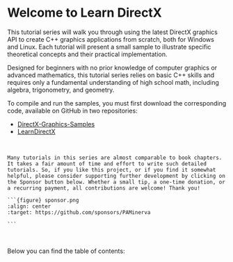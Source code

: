# Welcome to Learn DirectX

This tutorial series will walk you through using the latest DirectX graphics API to create C++ graphics applications from scratch, both for Windows and Linux. Each tutorial will present a small sample to illustrate specific theoretical concepts and their practical implementation.

Designed for beginners with no prior knowledge of computer graphics or advanced mathematics, this tutorial series relies on basic C++ skills and requires only a fundamental understanding of high school math, including algebra, trigonometry, and geometry.

To compile and run the samples, you must first download the corresponding code, available on GitHub in two repositories: 

- <a href="https://github.com/microsoft/DirectX-Graphics-Samples" target="_blank">DirectX-Graphics-Samples</a> 
- <a href="https://github.com/PAMinerva/LearnDirectX" target="_blank">LearnDirectX</a>

<br>

````{admonition} Support this project
Many tutorials in this series are almost comparable to book chapters. It takes a fair amount of time and effort to write such detailed tutorials. So, if you like this project, or if you find it somewhat helpful, please consider supporting further development by clicking on the Sponsor button below. Whether a small tip, a one-time donation, or a recurring payment, all contributions are welcome! Thank you!

```{figure} sponsor.png
:align: center
:target: https://github.com/sponsors/PAMinerva

```
````

<br>

Below you can find the table of contents:

```{tableofcontents}
```
